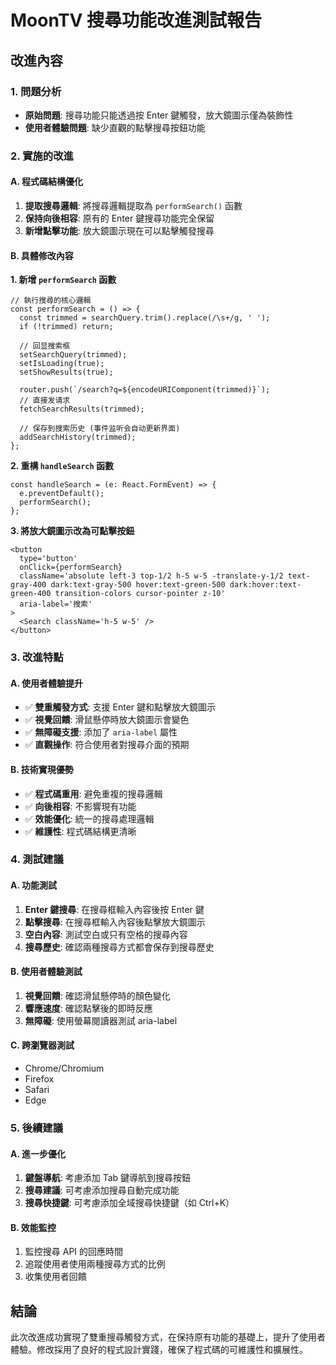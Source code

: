 # MoonTV 搜尋功能改進測試報告

## 改進內容

### 1. 問題分析
- **原始問題**: 搜尋功能只能透過按 Enter 鍵觸發，放大鏡圖示僅為裝飾性
- **使用者體驗問題**: 缺少直觀的點擊搜尋按鈕功能

### 2. 實施的改進

#### A. 程式碼結構優化
1. **提取搜尋邏輯**: 將搜尋邏輯提取為 `performSearch()` 函數
2. **保持向後相容**: 原有的 Enter 鍵搜尋功能完全保留
3. **新增點擊功能**: 放大鏡圖示現在可以點擊觸發搜尋

#### B. 具體修改內容

**1. 新增 `performSearch` 函數**
```tsx
// 執行搜尋的核心邏輯
const performSearch = () => {
  const trimmed = searchQuery.trim().replace(/\s+/g, ' ');
  if (!trimmed) return;

  // 回显搜索框
  setSearchQuery(trimmed);
  setIsLoading(true);
  setShowResults(true);

  router.push(`/search?q=${encodeURIComponent(trimmed)}`);
  // 直接发请求
  fetchSearchResults(trimmed);

  // 保存到搜索历史 (事件监听会自动更新界面)
  addSearchHistory(trimmed);
};
```

**2. 重構 `handleSearch` 函數**
```tsx
const handleSearch = (e: React.FormEvent) => {
  e.preventDefault();
  performSearch();
};
```

**3. 將放大鏡圖示改為可點擊按鈕**
```tsx
<button
  type='button'
  onClick={performSearch}
  className='absolute left-3 top-1/2 h-5 w-5 -translate-y-1/2 text-gray-400 dark:text-gray-500 hover:text-green-500 dark:hover:text-green-400 transition-colors cursor-pointer z-10'
  aria-label='搜索'
>
  <Search className='h-5 w-5' />
</button>
```

### 3. 改進特點

#### A. 使用者體驗提升
- ✅ **雙重觸發方式**: 支援 Enter 鍵和點擊放大鏡圖示
- ✅ **視覺回饋**: 滑鼠懸停時放大鏡圖示會變色
- ✅ **無障礙支援**: 添加了 `aria-label` 屬性
- ✅ **直觀操作**: 符合使用者對搜尋介面的預期

#### B. 技術實現優勢
- ✅ **程式碼重用**: 避免重複的搜尋邏輯
- ✅ **向後相容**: 不影響現有功能
- ✅ **效能優化**: 統一的搜尋處理邏輯
- ✅ **維護性**: 程式碼結構更清晰

### 4. 測試建議

#### A. 功能測試
1. **Enter 鍵搜尋**: 在搜尋框輸入內容後按 Enter 鍵
2. **點擊搜尋**: 在搜尋框輸入內容後點擊放大鏡圖示
3. **空白內容**: 測試空白或只有空格的搜尋內容
4. **搜尋歷史**: 確認兩種搜尋方式都會保存到搜尋歷史

#### B. 使用者體驗測試
1. **視覺回饋**: 確認滑鼠懸停時的顏色變化
2. **響應速度**: 確認點擊後的即時反應
3. **無障礙**: 使用螢幕閱讀器測試 aria-label

#### C. 跨瀏覽器測試
- Chrome/Chromium
- Firefox
- Safari
- Edge

### 5. 後續建議

#### A. 進一步優化
1. **鍵盤導航**: 考慮添加 Tab 鍵導航到搜尋按鈕
2. **搜尋建議**: 可考慮添加搜尋自動完成功能
3. **搜尋快捷鍵**: 可考慮添加全域搜尋快捷鍵（如 Ctrl+K）

#### B. 效能監控
1. 監控搜尋 API 的回應時間
2. 追蹤使用者使用兩種搜尋方式的比例
3. 收集使用者回饋

## 結論

此次改進成功實現了雙重搜尋觸發方式，在保持原有功能的基礎上，提升了使用者體驗。修改採用了良好的程式設計實踐，確保了程式碼的可維護性和擴展性。
